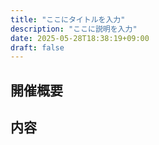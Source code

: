 ```yaml
---
title: "ここにタイトルを入力"
description: "ここに説明を入力"
date: 2025-05-28T18:38:19+09:00
draft: false
---
```


## 開催概要

## 内容

